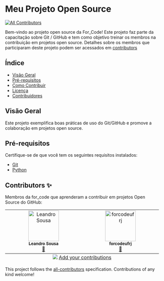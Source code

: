 # Meu Projeto Open Source
<!-- ALL-CONTRIBUTORS-BADGE:START - Do not remove or modify this section -->
[![All Contributors](https://img.shields.io/badge/all_contributors-1-orange.svg?style=flat-square)](#contributors-)
<!-- ALL-CONTRIBUTORS-BADGE:END -->

Bem-vindo ao projeto open source da For_Code! Este projeto faz parte da capacitação sobre Git / GitHub e tem como objetivo treinar os membros na contribuição em projetos open source.
Detalhes sobre os membros que participaram deste projeto podem ser acessados em [contributors](https://github.com/SousaLJ/for_code-projeto-open-source/tree/master/contributors)

## Índice

- [Visão Geral](#visão-geral)
- [Pré-requisitos](#pré-requisitos)
- [Como Contribuir](#como-contribuir)
- [Licença](#licença)
- [Contribuidores](#contribuidores)

## Visão Geral

Este projeto exemplifica boas práticas de uso do Git/GitHub e promove a colaboração em projetos open source.

## Pré-requisitos

Certifique-se de que você tem os seguintes requisitos instalados:

- [Git](https://git-scm.com/)
- [Python](https://www.python.org/)

## Contributors ✨

Membros da for_code que aprenderam a contribuir em projetos Open Source do GitHub:

<!-- ALL-CONTRIBUTORS-LIST:START - Do not remove or modify this section -->
<!-- prettier-ignore-start -->
<!-- markdownlint-disable -->
<table>
  <tbody>
    <tr>
      <td align="center" valign="top" width="14.28%"><a href="https://github.com/SousaLJ"><img src="https://avatars.githubusercontent.com/u/29185767?v=4?s=100" width="100px;" alt="Leandro Sousa"/><br /><sub><b>Leandro Sousa</b></sub></a><br /><a href="https://github.com/SousaLJ/meu-projeto-open-source/commits?author=SousaLJ" title="Documentation">📖</a></td>
      <td align="center" valign="top" width="14.28%"><a href="https://github.com/forcodeufrj"><img src="https://github.com/forcodeufrj.png?size=100" width="100px;" alt="forcodeufrj"/><br /><sub><b>forcodeufrj</b></sub></a><br /><a href="https://github.com/SousaLJ/meu-projeto-open-source/commits?author=forcodeufrj" title="Contribution">📖</a></td>
</tr>
  </tbody>
  <tfoot>
    <tr>
      <td align="center" size="13px" colspan="7">
        <img src="https://raw.githubusercontent.com/all-contributors/all-contributors-cli/1b8533af435da9854653492b1327a23a4dbd0a10/assets/logo-small.svg">
          <a href="https://all-contributors.js.org/docs/en/bot/usage">Add your contributions</a>
        </img>
      </td>
    </tr>
  </tfoot>
</table>

<!-- markdownlint-restore -->
<!-- prettier-ignore-end -->

<!-- ALL-CONTRIBUTORS-LIST:END -->

This project follows the [all-contributors](https://github.com/all-contributors/all-contributors) specification. Contributions of any kind welcome!
